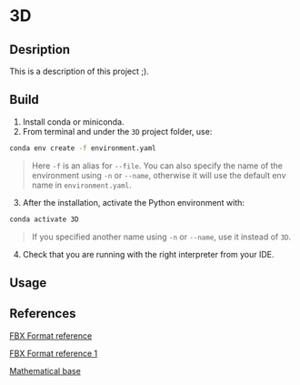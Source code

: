 # 3D

## Desription

This is a description of this project ;).


## Build

1. Install conda or miniconda.
2. From terminal and under the `3D` project folder, use:

```bash
conda env create -f environment.yaml
```
> Here `-f` is an alias for `--file`. You can also specify the name of the environment using `-n` or `--name`, otherwise it will use the default env name in `environment.yaml`. 

3. After the installation, activate the Python environment with:

```bash
conda activate 3D
```
> If you specified another name using `-n` or `--name`, use it instead of `3D`.

4. Check that you are running with the right interpreter from your IDE.

## Usage

## References

[FBX Format reference](https://banexdevblog.wordpress.com/2014/06/23/a-quick-tutorial-about-the-fbx-ascii-format/)

[FBX Format reference 1](https://web.archive.org/web/20160605023014/https://wiki.blender.org/index.php/User:Mont29/Foundation/FBX_File_Structure)

[Mathematical base](http://citmalumnes.upc.es/~julianp/lina/section-13.html)
